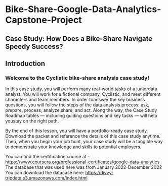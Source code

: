 # Bike-Share-Google-Data-Analytics-Capstone-Project
## Case Study: How Does a Bike-Share Navigate Speedy Success?

## Introduction

### Welcome to the Cyclistic bike-share analysis case study! 

In this case study, you will perform many real-world tasks of a juniordata analyst. You will work for a fictional company, Cyclistic, and meet different characters and team members. In order toanswer the key business questions, you will follow the steps of the data analysis process: ask, prepare, process, analyze,share, and act. Along the way, the Case Study Roadmap tables — including guiding questions and key tasks — will help youstay on the right path.

By the end of this lesson, you will have a portfolio-ready case study. Download the packet and reference the details of this
case study anytime. Then, when you begin your job hunt, your case study will be a tangible way to demonstrate your
knowledge and skills to potential employers.

You can find the certification course at - https://www.coursera.org/professional-certificates/google-data-analytics
The database that was used here was from January 2022-December 2022
You can download the datacase here: https://divvy-tripdata.s3.amazonaws.com/index.html
